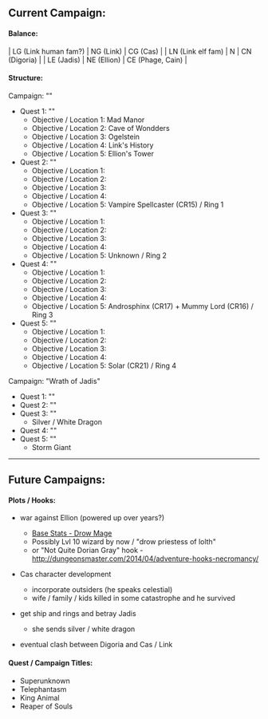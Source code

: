 ## Current Campaign:

#### Balance:

| LG (Link human fam?) | NG (Link)   | CG (Cas)         |
| LN (Link elf fam)    | N           | CN (Digoria)     |
| LE (Jadis)           | NE (Ellion) | CE (Phage, Cain) |

#### Structure:

Campaign: ""

- Quest 1: ""
  - Objective / Location 1:  Mad Manor
  - Objective / Location 2:  Cave of Wondders
  - Objective / Location 3:  Ogelstein
  - Objective / Location 4:  Link's History
  - Objective / Location 5:  Ellion's Tower
- Quest 2: ""
  - Objective / Location 1:
  - Objective / Location 2:
  - Objective / Location 3:
  - Objective / Location 4:
  - Objective / Location 5:  Vampire Spellcaster (CR15) / Ring 1
- Quest 3: ""
  - Objective / Location 1:
  - Objective / Location 2:
  - Objective / Location 3:
  - Objective / Location 4:
  - Objective / Location 5:  Unknown / Ring 2
- Quest 4: ""
  - Objective / Location 1:
  - Objective / Location 2:
  - Objective / Location 3:
  - Objective / Location 4:
  - Objective / Location 5:  Androsphinx (CR17) + Mummy Lord (CR16) / Ring 3
- Quest 5: ""
  - Objective / Location 1:
  - Objective / Location 2:
  - Objective / Location 3:
  - Objective / Location 4:
  - Objective / Location 5:  Solar (CR21) / Ring 4

Campaign: "Wrath of Jadis"

- Quest 1: ""
- Quest 2: ""
- Quest 3: ""
  - Silver / White Dragon
- Quest 4: ""
- Quest 5: "" 
  - Storm Giant

---

## Future Campaigns:

#### Plots / Hooks:
- war against Ellion (powered up over years?)
  - [Base Stats - Drow Mage](http://www.aidedd.org/dnd/monstres.php?vo=drow-mage)
  - Possibly Lvl 10 wizard by now / "drow priestess of lolth"
  - or "Not Quite Dorian Gray" hook - http://dungeonsmaster.com/2014/04/adventure-hooks-necromancy/

- Cas character development
  - incorporate outsiders (he speaks celestial)
  - wife / family / kids killed in some catastrophe and he survived

- get ship and rings and betray Jadis
	- she sends silver / white dragon

- eventual clash between Digoria and Cas / Link

#### Quest / Campaign Titles:

- Superunknown
- Telephantasm
- King Animal
- Reaper of Souls


